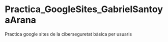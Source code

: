 # Practica_GoogleSites_GabrielSantoyaArana
Practica google sites de la ciberseguretat bàsica per usuaris
